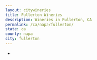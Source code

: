 ```yaml
---
layout: citywineries
title: Fullerton Wineries
description: Wineries in Fullerton, CA
permalink: /ca/napa/fullerton/
state: ca
county: napa
city: fullerton
---
```

-
